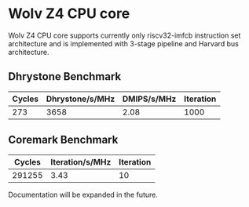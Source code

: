 # Wolv Z4 CPU core #

Wolv Z4 CPU core supports currently only riscv32-imfcb instruction set architecture and is implemented with 3-stage pipeline and Harvard bus architecture.

## Dhrystone Benchmark ##
| Cycles | Dhrystone/s/MHz | DMIPS/s/MHz | Iteration |
| ------ | --------------- | ----------- | --------- |
|    273 |            3658 |        2.08 |      1000 |

## Coremark Benchmark ##
| Cycles | Iteration/s/MHz | Iteration |
| ------ | --------------- | --------- |
| 291255 |            3.43 |        10 |

Documentation will be expanded in the future.

